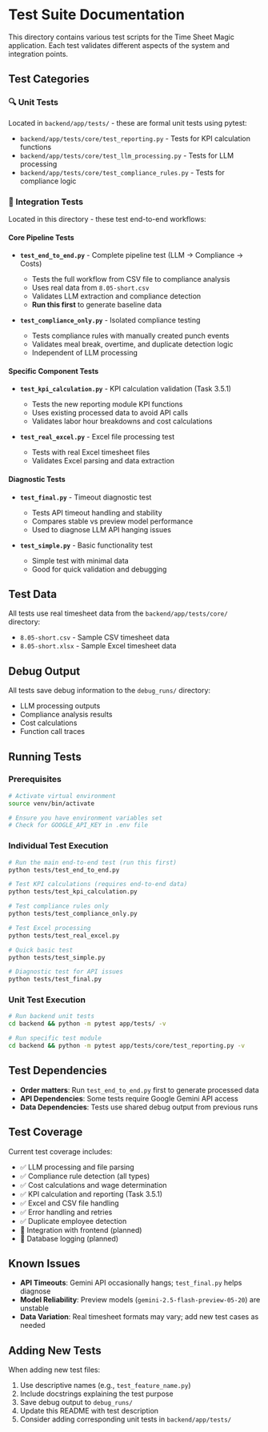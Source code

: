 # Test Suite Documentation

This directory contains various test scripts for the Time Sheet Magic application. Each test validates different aspects of the system and integration points.

## Test Categories

### 🔍 Unit Tests
Located in `backend/app/tests/` - these are formal unit tests using pytest:
- `backend/app/tests/core/test_reporting.py` - Tests for KPI calculation functions
- `backend/app/tests/core/test_llm_processing.py` - Tests for LLM processing
- `backend/app/tests/core/test_compliance_rules.py` - Tests for compliance logic

### 🔗 Integration Tests
Located in this directory - these test end-to-end workflows:

#### Core Pipeline Tests
- **`test_end_to_end.py`** - Complete pipeline test (LLM → Compliance → Costs)
  - Tests the full workflow from CSV file to compliance analysis
  - Uses real data from `8.05-short.csv`
  - Validates LLM extraction and compliance detection
  - **Run this first** to generate baseline data

- **`test_compliance_only.py`** - Isolated compliance testing
  - Tests compliance rules with manually created punch events
  - Validates meal break, overtime, and duplicate detection logic
  - Independent of LLM processing

#### Specific Component Tests
- **`test_kpi_calculation.py`** - KPI calculation validation (Task 3.5.1)
  - Tests the new reporting module KPI functions
  - Uses existing processed data to avoid API calls
  - Validates labor hour breakdowns and cost calculations

- **`test_real_excel.py`** - Excel file processing test
  - Tests with real Excel timesheet files
  - Validates Excel parsing and data extraction

#### Diagnostic Tests
- **`test_final.py`** - Timeout diagnostic test
  - Tests API timeout handling and stability
  - Compares stable vs preview model performance
  - Used to diagnose LLM API hanging issues

- **`test_simple.py`** - Basic functionality test
  - Simple test with minimal data
  - Good for quick validation and debugging

## Test Data

All tests use real timesheet data from the `backend/app/tests/core/` directory:
- `8.05-short.csv` - Sample CSV timesheet data
- `8.05-short.xlsx` - Sample Excel timesheet data

## Debug Output

All tests save debug information to the `debug_runs/` directory:
- LLM processing outputs
- Compliance analysis results
- Cost calculations
- Function call traces

## Running Tests

### Prerequisites
```bash
# Activate virtual environment
source venv/bin/activate

# Ensure you have environment variables set
# Check for GOOGLE_API_KEY in .env file
```

### Individual Test Execution
```bash
# Run the main end-to-end test (run this first)
python tests/test_end_to_end.py

# Test KPI calculations (requires end-to-end data)
python tests/test_kpi_calculation.py

# Test compliance rules only
python tests/test_compliance_only.py

# Test Excel processing
python tests/test_real_excel.py

# Quick basic test
python tests/test_simple.py

# Diagnostic test for API issues
python tests/test_final.py
```

### Unit Test Execution
```bash
# Run backend unit tests
cd backend && python -m pytest app/tests/ -v

# Run specific test module
cd backend && python -m pytest app/tests/core/test_reporting.py -v
```

## Test Dependencies

- **Order matters**: Run `test_end_to_end.py` first to generate processed data
- **API Dependencies**: Some tests require Google Gemini API access
- **Data Dependencies**: Tests use shared debug output from previous runs

## Test Coverage

Current test coverage includes:
- ✅ LLM processing and file parsing
- ✅ Compliance rule detection (all types)
- ✅ Cost calculations and wage determination
- ✅ KPI calculation and reporting (Task 3.5.1)
- ✅ Excel and CSV file handling
- ✅ Error handling and retries
- ✅ Duplicate employee detection
- 🔄 Integration with frontend (planned)
- 🔄 Database logging (planned)

## Known Issues

- **API Timeouts**: Gemini API occasionally hangs; `test_final.py` helps diagnose
- **Model Reliability**: Preview models (`gemini-2.5-flash-preview-05-20`) are unstable
- **Data Variation**: Real timesheet formats may vary; add new test cases as needed

## Adding New Tests

When adding new test files:
1. Use descriptive names (e.g., `test_feature_name.py`)
2. Include docstrings explaining the test purpose
3. Save debug output to `debug_runs/`
4. Update this README with test description
5. Consider adding corresponding unit tests in `backend/app/tests/` 